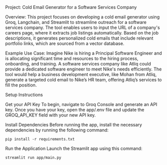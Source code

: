 Project: Cold Email Generator for a Software Services Company

Overview: This project focuses on developing a cold email generator using Groq, Langchain, and Streamlit to streamline outreach for a software services company. The tool enables users to input the URL of a company's careers page, where it extracts job listings automatically. Based on the job descriptions, it generates personalized cold emails that include relevant portfolio links, which are sourced from a vector database.

Example Use Case: Imagine Nike is hiring a Principal Software Engineer and is allocating significant time and resources to the hiring process, onboarding, and training. A software services company like Atliq could provide a dedicated software engineer to meet Nike's needs efficiently. The tool would help a business development executive, like Mohan from Atliq, generate a targeted cold email to Nike’s HR team, offering Atliq’s services to fill the position.

Setup Instructions

  Get your API Key
  To begin, navigate to Groq Console and generate an API key. Once you have your key, open the app/.env file and update the GROQ_API_KEY field with your new API key.
  
  
  Install Dependencies
  Before running the app, install the necessary dependencies by running the following command:

    pip install -r requirements.txt

Run the Application
Launch the Streamlit app using this command:

    streamlit run app/main.py
